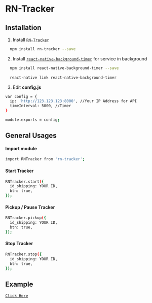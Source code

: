 # RN-Tracker

## Installation

1. Install [`RN-Tracker`](https://github.com/rizkyrnldy/RN-Tracker)
```sh
  npm install rn-tracker --save
  ```
2. Install [`react-native-background-timer`](https://github.com/ocetnik/react-native-background-timer) for service in background 
```sh
  npm install react-native-background-timer --save
  
  react-native link react-native-background-timer
  ```
3. Edit <b>config.js</b>
```sh
var config = {
  ip: 'http://123.123.123:8000', //Your IP Address for API
  timeInterval: 5000, //Timer
}

module.exports = config;
```

## General Usages
#### Import module
```sh
import RNTracker from 'rn-tracker';
```

#### Start Tracker
```sh
RNTracker.start({
  id_shipping: YOUR ID,
  btn: true,
});
```

#### Pickup / Pause Tracker
```sh
RNTracker.pickup({
  id_shipping: YOUR ID,
  btn: true,
});
```


#### Stop Tracker
```sh
RNTracker.stop({
  id_shipping: YOUR ID,
  btn: true,
});
```


## Example

[`Click Here`](https://github.com/rizkyrnldy/RN-Tracker/blob/master/example.js)


